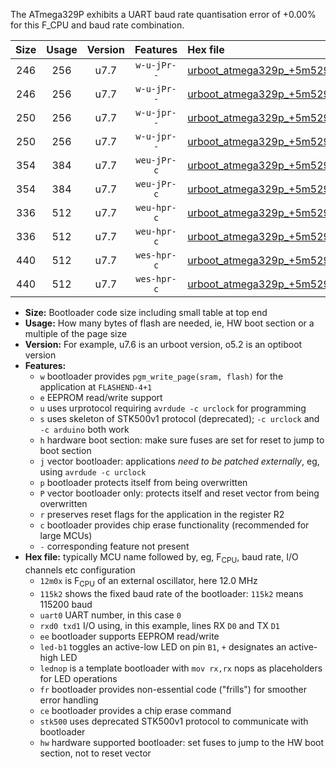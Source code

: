 The ATmega329P exhibits a UART baud rate quantisation error of +0.00% for this F_CPU and baud rate combination.

|Size|Usage|Version|Features|Hex file|
|:-:|:-:|:-:|:-:|:--|
|246|256|u7.7|`w-u-jPr--`|[urboot_atmega329p_+5m5296x_++14k4_uart0_rxe0_txe1_led+b5.hex](https://raw.githubusercontent.com/stefanrueger/urboot.hex/main/mcus/atmega329p/external_oscillator/fcpu_+5m5296x/br_++14k4/urboot_atmega329p_+5m5296x_++14k4_uart0_rxe0_txe1_led+b5.hex)|
|246|256|u7.7|`w-u-jPr--`|[urboot_atmega329p_+5m5296x_++14k4_uart0_rxe0_txe1_lednop.hex](https://raw.githubusercontent.com/stefanrueger/urboot.hex/main/mcus/atmega329p/external_oscillator/fcpu_+5m5296x/br_++14k4/urboot_atmega329p_+5m5296x_++14k4_uart0_rxe0_txe1_lednop.hex)|
|250|256|u7.7|`w-u-jpr--`|[urboot_atmega329p_+5m5296x_++14k4_uart0_rxe0_txe1_led+b5_fr.hex](https://raw.githubusercontent.com/stefanrueger/urboot.hex/main/mcus/atmega329p/external_oscillator/fcpu_+5m5296x/br_++14k4/urboot_atmega329p_+5m5296x_++14k4_uart0_rxe0_txe1_led+b5_fr.hex)|
|250|256|u7.7|`w-u-jpr--`|[urboot_atmega329p_+5m5296x_++14k4_uart0_rxe0_txe1_lednop_fr.hex](https://raw.githubusercontent.com/stefanrueger/urboot.hex/main/mcus/atmega329p/external_oscillator/fcpu_+5m5296x/br_++14k4/urboot_atmega329p_+5m5296x_++14k4_uart0_rxe0_txe1_lednop_fr.hex)|
|354|384|u7.7|`weu-jPr-c`|[urboot_atmega329p_+5m5296x_++14k4_uart0_rxe0_txe1_ee_led+b5_fr_ce.hex](https://raw.githubusercontent.com/stefanrueger/urboot.hex/main/mcus/atmega329p/external_oscillator/fcpu_+5m5296x/br_++14k4/urboot_atmega329p_+5m5296x_++14k4_uart0_rxe0_txe1_ee_led+b5_fr_ce.hex)|
|354|384|u7.7|`weu-jPr-c`|[urboot_atmega329p_+5m5296x_++14k4_uart0_rxe0_txe1_ee_lednop_fr_ce.hex](https://raw.githubusercontent.com/stefanrueger/urboot.hex/main/mcus/atmega329p/external_oscillator/fcpu_+5m5296x/br_++14k4/urboot_atmega329p_+5m5296x_++14k4_uart0_rxe0_txe1_ee_lednop_fr_ce.hex)|
|336|512|u7.7|`weu-hpr-c`|[urboot_atmega329p_+5m5296x_++14k4_uart0_rxe0_txe1_ee_led+b5_fr_ce_hw.hex](https://raw.githubusercontent.com/stefanrueger/urboot.hex/main/mcus/atmega329p/external_oscillator/fcpu_+5m5296x/br_++14k4/urboot_atmega329p_+5m5296x_++14k4_uart0_rxe0_txe1_ee_led+b5_fr_ce_hw.hex)|
|336|512|u7.7|`weu-hpr-c`|[urboot_atmega329p_+5m5296x_++14k4_uart0_rxe0_txe1_ee_lednop_fr_ce_hw.hex](https://raw.githubusercontent.com/stefanrueger/urboot.hex/main/mcus/atmega329p/external_oscillator/fcpu_+5m5296x/br_++14k4/urboot_atmega329p_+5m5296x_++14k4_uart0_rxe0_txe1_ee_lednop_fr_ce_hw.hex)|
|440|512|u7.7|`wes-hpr-c`|[urboot_atmega329p_+5m5296x_++14k4_uart0_rxe0_txe1_ee_led+b5_fr_ce_stk500_hw.hex](https://raw.githubusercontent.com/stefanrueger/urboot.hex/main/mcus/atmega329p/external_oscillator/fcpu_+5m5296x/br_++14k4/urboot_atmega329p_+5m5296x_++14k4_uart0_rxe0_txe1_ee_led+b5_fr_ce_stk500_hw.hex)|
|440|512|u7.7|`wes-hpr-c`|[urboot_atmega329p_+5m5296x_++14k4_uart0_rxe0_txe1_ee_lednop_fr_ce_stk500_hw.hex](https://raw.githubusercontent.com/stefanrueger/urboot.hex/main/mcus/atmega329p/external_oscillator/fcpu_+5m5296x/br_++14k4/urboot_atmega329p_+5m5296x_++14k4_uart0_rxe0_txe1_ee_lednop_fr_ce_stk500_hw.hex)|

- **Size:** Bootloader code size including small table at top end
- **Usage:** How many bytes of flash are needed, ie, HW boot section or a multiple of the page size
- **Version:** For example, u7.6 is an urboot version, o5.2 is an optiboot version
- **Features:**
  + `w` bootloader provides `pgm_write_page(sram, flash)` for the application at `FLASHEND-4+1`
  + `e` EEPROM read/write support
  + `u` uses urprotocol requiring `avrdude -c urclock` for programming
  + `s` uses skeleton of STK500v1 protocol (deprecated); `-c urclock` and `-c arduino` both work
  + `h` hardware boot section: make sure fuses are set for reset to jump to boot section
  + `j` vector bootloader: applications *need to be patched externally*, eg, using `avrdude -c urclock`
  + `p` bootloader protects itself from being overwritten
  + `P` vector bootloader only: protects itself and reset vector from being overwritten
  + `r` preserves reset flags for the application in the register R2
  + `c` bootloader provides chip erase functionality (recommended for large MCUs)
  + `-` corresponding feature not present
- **Hex file:** typically MCU name followed by, eg, F<sub>CPU</sub>, baud rate, I/O channels etc configuration
  + `12m0x` is F<sub>CPU</sub> of an external oscillator, here 12.0 MHz
  + `115k2` shows the fixed baud rate of the bootloader: `115k2` means 115200 baud
  + `uart0` UART number, in this case `0`
  + `rxd0 txd1` I/O using, in this example, lines RX `D0` and TX `D1`
  + `ee` bootloader supports EEPROM read/write
  + `led-b1` toggles an active-low LED on pin `B1`, `+` designates an active-high LED
  + `lednop` is a template bootloader with `mov rx,rx` nops as placeholders for LED operations
  + `fr` bootloader provides non-essential code ("frills") for smoother error handling
  + `ce` bootloader provides a chip erase command
  + `stk500` uses deprecated STK500v1 protocol to communicate with bootloader
  + `hw` hardware supported bootloader: set fuses to jump to the HW boot section, not to reset vector
